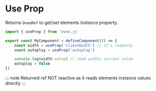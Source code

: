 # Use Prop

Returns `OveeRef` to get/set elements instance property.

```ts
import { useProp } from 'ovee.js'

export const MyComponent = defineComponent(() => {
    const width = useProp('clientWidth') // it's readonly
    const autoplay = useProp('autoplay')

    console.log(width.value) // read widths current value
    autoplay = false
})
```

::: note
Returned ref NOT reactive as it reads elements instance values directly
:::
